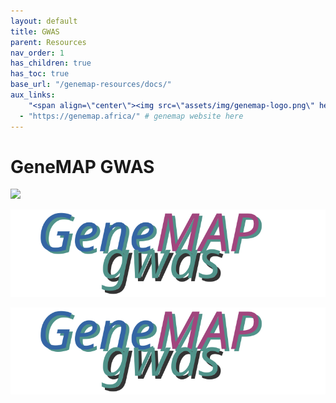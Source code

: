 ```yaml
---
layout: default
title: GWAS
parent: Resources
nav_order: 1
has_children: true
has_toc: true
base_url: "/genemap-resources/docs/"
aux_links: 
	"<span align=\"center\"><img src=\"assets/img/genemap-logo.png\" height=\"100%\" width=\"100%\"></span>":
  - "https://genemap.africa/" # genemap website here
---
```



# GeneMAP GWAS 

![]("assets/img/genemap-gwas.svg")

<p align="center"><img src="assets/img/genemap-gwas.svg"></p>

<span align="right"><img src="assets/img/genemap-gwas.svg"></span>
